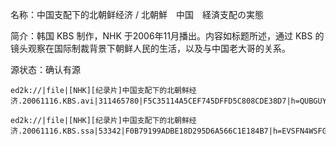 名称：中国支配下的北朝鲜经济 / 北朝鮮　中国　経済支配の実態

简介：韩国 KBS 制作，NHK 于2006年11月播出。内容如标题所述，通过 KBS 的镜头观察在国际制裁背景下朝鲜人民的生活，以及与中国老大哥的关系。

源状态：确认有源
```
ed2k://|file|[NHK][纪录片]中国支配下的北朝鲜经济.20061116.KBS.avi|311465780|F5C35114A5CEF745DFFD5C808CDE38D7|h=QUBGUYT3PUB4QWO3RD5GPGLABLND2ZHU|/

ed2k://|file|[NHK][纪录片]中国支配下的北朝鲜经济.20061116.KBS.ssa|53342|F0B79199ADBE18D295D6A566C1E184B7|h=EVSFN4WSFGAAT3QAQ6FVOO3A3JIHBUMT|/
```
